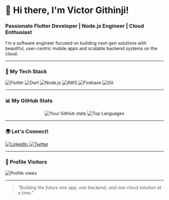 # 👋 Hi there, I'm Victor Githinji!

### Passionate Flutter Developer | Node.js Engineer | Cloud Enthusiast

I'm a software engineer focused on building next-gen solutions with beautiful, user-centric mobile apps and scalable backend systems on the cloud.

---

### 🚀 My Tech Stack

![Flutter](https://img.shields.io/badge/Flutter-02569B?style=for-the-badge&logo=flutter&logoColor=white)
![Dart](https://img.shields.io/badge/Dart-0175C2?style=for-the-badge&logo=dart&logoColor=white)
![Node.js](https://img.shields.io/badge/Node.js-339933?style=for-the-badge&logo=nodedotjs&logoColor=white)
![AWS](https://img.shields.io/badge/AWS-232F3E?style=for-the-badge&logo=amazonaws&logoColor=white)
![Firebase](https://img.shields.io/badge/Firebase-FFCA28?style=for-the-badge&logo=firebase&logoColor=black)
![Git](https://img.shields.io/badge/Git-F05032?style=for-the-badge&logo=git&logoColor=white)

---

### 📊 My GitHub Stats

<p align="center">
  <!-- 
    STEP 1: Replace YOUR_EXACT_USERNAME with your GitHub username.
    STEP 2: After confirming the stats are correct, you can remove the "&cache_seconds=1" part.
  -->
  <img src="https://github-readme-stats.vercel.app/api?username=VictorVilo&show_icons=true&theme=tokyonight&hide_border=true&count_private=true&cache_seconds=1" alt="Your GitHub stats" />
  
  <img src="https://github-readme-stats.vercel.app/api/top-langs/?username=VictorVilo&layout=compact&theme=tokyonight&hide_border=true" alt="Top Languages" />
</p>

---

### 🌍 Let's Connect!

<p align="left">
  <a href="https://linkedin.com/in/victor-githinji" target="_blank">
    <img src="https://img.shields.io/badge/LinkedIn-0077B5?style=for-the-badge&logo=linkedin&logoColor=white" alt="LinkedIn"/>
  </a>
  <a href="https://twitter.com/vilo_vic" target="_blank">
    <img src="https://img.shields.io/badge/Twitter-1DA1F2?style=for-the-badge&logo=twitter&logoColor=white" alt="Twitter"/>
  </a>
</p>

---

### 👀 Profile Visitors

<p align="left">
  <!-- Replace YOUR_EXACT_USERNAME with your GitHub username -->
  <img src="https://visitor-badge.laobi.icu/badge?page_id=VictorVilo.VictorVilo&left_color=blue&right_color=green" alt="Profile views"/>
</p>

---

> _"Building the future one app, one backend, and one cloud solution at a time."_
